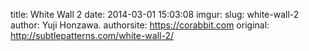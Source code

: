 title: White Wall 2
date: 2014-03-01 15:03:08
imgur: 
slug: white-wall-2
author: Yuji Honzawa.
authorsite: https://corabbit.com
original: http://subtlepatterns.com/white-wall-2/
